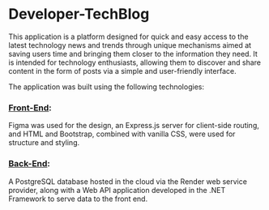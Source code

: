 # Developer-TechBlog
This application is a platform designed for quick and easy access to the latest technology news and trends through unique mechanisms aimed at saving users time and bringing them closer to the information they need. It is intended for technology enthusiasts, allowing them to discover and share content in the form of posts via a simple and user-friendly interface.

The application was built using the following technologies:
### [Front-End](https://github.com/qa-codecademy/sp2024-cp04-dtb-2): 
Figma was used for the design, an Express.js server for client-side routing, and HTML and Bootstrap, combined with vanilla CSS, were used for structure and styling.

### [Back-End](https://github.com/qa-codecademy/sp2024-cp04-dtb-2-phase2):
A PostgreSQL database hosted in the cloud via the Render web service provider, along with a Web API application developed in the .NET Framework to serve data to the front end.
